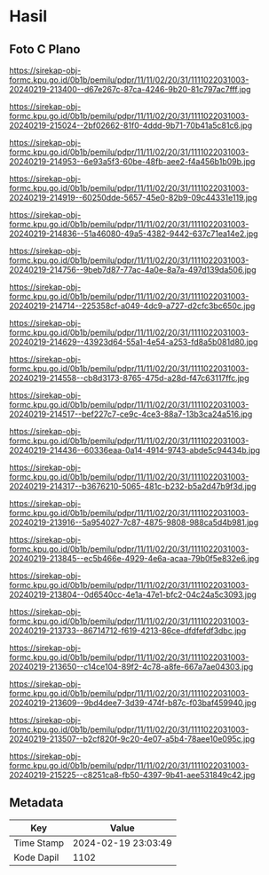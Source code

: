 # Hasil

## Foto C Plano

https://sirekap-obj-formc.kpu.go.id/0b1b/pemilu/pdpr/11/11/02/20/31/1111022031003-20240219-213400--d67e267c-87ca-4246-9b20-81c797ac7fff.jpg

https://sirekap-obj-formc.kpu.go.id/0b1b/pemilu/pdpr/11/11/02/20/31/1111022031003-20240219-215024--2bf02662-81f0-4ddd-9b71-70b41a5c81c6.jpg

https://sirekap-obj-formc.kpu.go.id/0b1b/pemilu/pdpr/11/11/02/20/31/1111022031003-20240219-214953--6e93a5f3-60be-48fb-aee2-f4a456b1b09b.jpg

https://sirekap-obj-formc.kpu.go.id/0b1b/pemilu/pdpr/11/11/02/20/31/1111022031003-20240219-214919--60250dde-5657-45e0-82b9-09c44331e119.jpg

https://sirekap-obj-formc.kpu.go.id/0b1b/pemilu/pdpr/11/11/02/20/31/1111022031003-20240219-214836--51a46080-49a5-4382-9442-637c71ea14e2.jpg

https://sirekap-obj-formc.kpu.go.id/0b1b/pemilu/pdpr/11/11/02/20/31/1111022031003-20240219-214756--9beb7d87-77ac-4a0e-8a7a-497d139da506.jpg

https://sirekap-obj-formc.kpu.go.id/0b1b/pemilu/pdpr/11/11/02/20/31/1111022031003-20240219-214714--225358cf-a049-4dc9-a727-d2cfc3bc650c.jpg

https://sirekap-obj-formc.kpu.go.id/0b1b/pemilu/pdpr/11/11/02/20/31/1111022031003-20240219-214629--43923d64-55a1-4e54-a253-fd8a5b081d80.jpg

https://sirekap-obj-formc.kpu.go.id/0b1b/pemilu/pdpr/11/11/02/20/31/1111022031003-20240219-214558--cb8d3173-8765-475d-a28d-f47c63117ffc.jpg

https://sirekap-obj-formc.kpu.go.id/0b1b/pemilu/pdpr/11/11/02/20/31/1111022031003-20240219-214517--bef227c7-ce9c-4ce3-88a7-13b3ca24a516.jpg

https://sirekap-obj-formc.kpu.go.id/0b1b/pemilu/pdpr/11/11/02/20/31/1111022031003-20240219-214436--60336eaa-0a14-4914-9743-abde5c94434b.jpg

https://sirekap-obj-formc.kpu.go.id/0b1b/pemilu/pdpr/11/11/02/20/31/1111022031003-20240219-214317--b3676210-5065-481c-b232-b5a2d47b9f3d.jpg

https://sirekap-obj-formc.kpu.go.id/0b1b/pemilu/pdpr/11/11/02/20/31/1111022031003-20240219-213916--5a954027-7c87-4875-9808-988ca5d4b981.jpg

https://sirekap-obj-formc.kpu.go.id/0b1b/pemilu/pdpr/11/11/02/20/31/1111022031003-20240219-213845--ec5b466e-4929-4e6a-acaa-79b0f5e832e6.jpg

https://sirekap-obj-formc.kpu.go.id/0b1b/pemilu/pdpr/11/11/02/20/31/1111022031003-20240219-213804--0d6540cc-4e1a-47e1-bfc2-04c24a5c3093.jpg

https://sirekap-obj-formc.kpu.go.id/0b1b/pemilu/pdpr/11/11/02/20/31/1111022031003-20240219-213733--86714712-f619-4213-86ce-dfdfefdf3dbc.jpg

https://sirekap-obj-formc.kpu.go.id/0b1b/pemilu/pdpr/11/11/02/20/31/1111022031003-20240219-213650--c14ce104-89f2-4c78-a8fe-667a7ae04303.jpg

https://sirekap-obj-formc.kpu.go.id/0b1b/pemilu/pdpr/11/11/02/20/31/1111022031003-20240219-213609--9bd4dee7-3d39-474f-b87c-f03baf459940.jpg

https://sirekap-obj-formc.kpu.go.id/0b1b/pemilu/pdpr/11/11/02/20/31/1111022031003-20240219-213507--b2cf820f-9c20-4e07-a5b4-78aee10e095c.jpg

https://sirekap-obj-formc.kpu.go.id/0b1b/pemilu/pdpr/11/11/02/20/31/1111022031003-20240219-215225--c8251ca8-fb50-4397-9b41-aee531849c42.jpg


## Metadata

| Key        | Value               |
| ---------- | ------------------- |
| Time Stamp | 2024-02-19 23:03:49 |
| Kode Dapil | 1102                |



